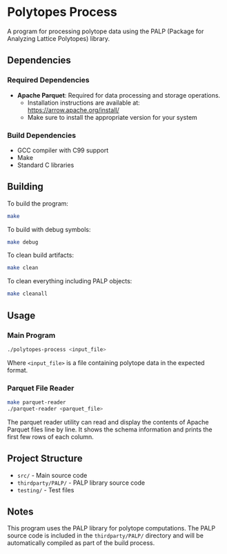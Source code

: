 # Polytopes Process

A program for processing polytope data using the PALP (Package for Analyzing Lattice Polytopes) library.

## Dependencies

### Required Dependencies

- **Apache Parquet**: Required for data processing and storage operations.
  - Installation instructions are available at: https://arrow.apache.org/install/
  - Make sure to install the appropriate version for your system

### Build Dependencies

- GCC compiler with C99 support
- Make
- Standard C libraries

## Building

To build the program:

```bash
make
```

To build with debug symbols:

```bash
make debug
```

To clean build artifacts:

```bash
make clean
```

To clean everything including PALP objects:

```bash
make cleanall
```

## Usage

### Main Program
```bash
./polytopes-process <input_file>
```

Where `<input_file>` is a file containing polytope data in the expected format.

### Parquet File Reader
```bash
make parquet-reader
./parquet-reader <parquet_file>
```

The parquet reader utility can read and display the contents of Apache Parquet files line by line. It shows the schema information and prints the first few rows of each column.

## Project Structure

- `src/` - Main source code
- `thirdparty/PALP/` - PALP library source code
- `testing/` - Test files

## Notes

This program uses the PALP library for polytope computations. The PALP source code is included in the `thirdparty/PALP/` directory and will be automatically compiled as part of the build process.